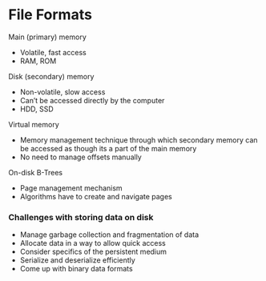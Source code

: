 # File Formats

Main (primary) memory
* Volatile, fast access
* RAM, ROM

Disk (secondary) memory
* Non-volatile, slow access
* Can’t be accessed directly by the computer
* HDD, SSD

Virtual memory
* Memory management technique through which secondary memory can be accessed as though its a part of the main memory
* No need to manage offsets manually

On-disk B-Trees
* Page management mechanism
* Algorithms have to create and navigate pages

### Challenges with storing data on disk
* Manage garbage collection and fragmentation of data
* Allocate data in a way to allow quick access
* Consider specifics of the persistent medium
* Serialize and deserialize efficiently
* Come up with binary data formats
